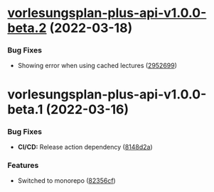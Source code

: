 # [vorlesungsplan-plus-api-v1.0.0-beta.2](https://github.com/larsrickert/vorlesungsplan-plus/compare/vorlesungsplan-plus-api-v1.0.0-beta.1...vorlesungsplan-plus-api-v1.0.0-beta.2) (2022-03-18)


### Bug Fixes

* Showing error when using cached lectures ([2952699](https://github.com/larsrickert/vorlesungsplan-plus/commit/2952699d7ef368e758315c9dd46c100ca76611c0))

# vorlesungsplan-plus-api-v1.0.0-beta.1 (2022-03-16)


### Bug Fixes

* **CI/CD:** Release action dependency ([8148d2a](https://github.com/larsrickert/vorlesungsplan-plus/commit/8148d2a69de7f026cebc7665772bd2bacdf13a9d))


### Features

* Switched to monorepo ([82356cf](https://github.com/larsrickert/vorlesungsplan-plus/commit/82356cf7832e929bc31d399b12950131e55af675))
